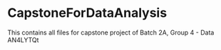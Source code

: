 # CapstoneForDataAnalysis
This contains all files for capstone project of Batch 2A, Group 4 - Data AN4LYTQt
